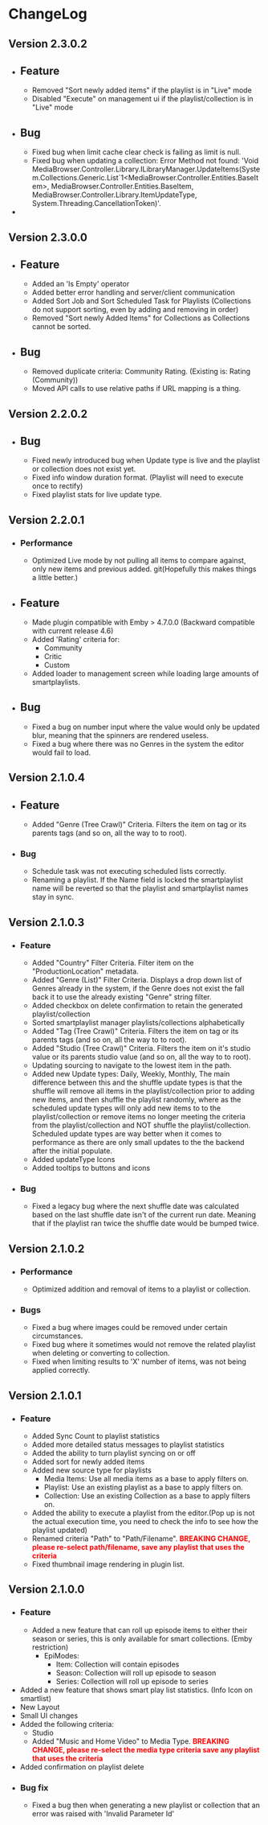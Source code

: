 # ChangeLog
## Version 2.3.0.2
- ## Feature
  - Removed "Sort newly added items" if the playlist is in "Live" mode
  - Disabled "Execute" on management ui if the playlist/collection is in "Live" mode
- ## Bug
  - Fixed bug when limit cache clear check is failing as limit is null.
  - Fixed bug when updating a collection: Error Method not found: 'Void MediaBrowser.Controller.Library.ILibraryManager.UpdateItems(System.Collections.Generic.List`1<MediaBrowser.Controller.Entities.BaseItem>, MediaBrowser.Controller.Entities.BaseItem, MediaBrowser.Controller.Library.ItemUpdateType, System.Threading.CancellationToken)'.
- 
## Version 2.3.0.0
- ## Feature
  - Added an 'Is Empty' operator
  - Added better error handling and server/client communication
  - Added Sort Job and Sort Scheduled Task for Playlists (Collections do not support sorting, even by adding and removing in order)
  - Removed "Sort newly Added Items" for Collections as Collections cannot be sorted. 
- ## Bug
  - Removed duplicate criteria: Community Rating. (Existing is: Rating (Community))
  - Moved API calls to use relative paths if URL mapping is a thing.
   
## Version 2.2.0.2
- ## Bug
  - Fixed newly introduced bug when Update type is live and the playlist or collection does not exist yet.
  - Fixed info window duration format. (Playlist will need to execute once to rectify)
  - Fixed playlist stats for live update type.
## Version 2.2.0.1
- ### Performance
  - Optimized Live mode by not pulling all items to compare against, only new items and previous added. git(Hopefully this makes things a little better.)
- ## Feature
  - Made plugin compatible with Emby > 4.7.0.0 (Backward compatible with current release 4.6)
  - Added 'Rating' criteria for:
    - Community
    - Critic
    - Custom
  - Added loader to management screen while loading large amounts of smartplaylists.
- ## Bug
  - Fixed a bug on number input where the value would only be updated blur, meaning that the spinners are rendered useless.
  - Fixed a bug where there was no Genres in the system the editor would fail to load.

## Version 2.1.0.4
- ## Feature
  - Added "Genre (Tree Crawl)" Criteria. Filters the item on tag or its parents tags (and so on, all the way to to root).
- ### Bug
  - Schedule task was not executing scheduled lists correctly.
  - Renaming a playlist. If the Name field is locked the smartplaylist name will be reverted so that the playlist and smartplaylist names stay in sync.
## Version 2.1.0.3
- ### Feature
  - Added "Country" Filter Criteria. Filter item on the "ProductionLocation" metadata.
  - Added "Genre (List)" Filter Criteria. Displays a drop down list of Genres already in the system, if the Genre does not exist the fall back it to use the already existing "Genre" string filter.
  - Added checkbox on delete confirmation to retain the generated playlist/collection
  - Sorted smartplaylist manager playlists/collections alphabetically
  - Added "Tag (Tree Crawl)" Criteria. Filters the item on tag or its parents tags (and so on, all the way to to root).
  - Added "Studio (Tree Crawl)" Criteria. Filters the item on it's studio value or its parents studio value (and so on, all the way to to root).
  - Updating sourcing to navigate to the lowest item in the path.
  - Added new Update types: Daily, Weekly, Monthly, The main difference between this and the shuffle update types is that the shuffle will remove all items in the playlist/collection prior to adding new items, and then shuffle the playlist randomly, where as the scheduled update types will only add new items to to the playlist/collection or remove items no longer meeting the criteria from the playlist/collection and NOT shuffle the playlist/collection. Scheduled update types are way better when it comes to performance as there are only small updates to the the backend after the initial populate.
  - Added updateType Icons
  - Added tooltips to buttons and icons
- ### Bug
  - Fixed a legacy bug where the next shuffle date was calculated based on the last shuffle date isn't of the current run date. Meaning that if the playlist ran twice the shuffle date would be bumped twice.
## Version 2.1.0.2
- ### Performance
  - Optimized addition and removal of items to a playlist or collection.
- ### Bugs
  - Fixed a bug where images could be removed under certain circumstances.
  - Fixed bug where it sometimes would not remove the related playlist when deleting or converting to collection.
  - Fixed when limiting results to 'X' number of items, was not being applied correctly. 
## Version 2.1.0.1
- ### Feature
  - Added Sync Count to playlist statistics
  - Added more detailed status messages to playlist statistics
  - Added the ability to turn playlist syncing on or off
  - Added sort for newly added items
  - Added new source type for playlists
    - Media Items: Use all media items as a base to apply filters on.
    - Playlist: Use an existing playlist as a base to apply filters on.
    - Collection: Use an existing Collection as a base to apply filters on.
  - Added the ability to execute a playlist from the editor.(Pop up is not the actual execution time, you need to check the info to see how the playlist updated)
  - Renamed criteria "Path" to "Path/Filename".  <span style="color:red">**BREAKING CHANGE, please re-select path/filename, save any playlist that uses the criteria**</span>
  - Fixed thumbnail image rendering in plugin list.
## Version 2.1.0.0
- ### Feature
  - Added a new feature that can roll up episode items to either their season or series, this is only available for smart collections. (Emby restriction)
    - EpiModes:
      - Item: Collection will contain episodes
      - Season: Collection will roll up episode to season
      - Series: Collection will roll up episode to series
- Added a new feature that shows smart play list statistics. (Info Icon on smartlist)
- New Layout
- Small UI changes
- Added the following criteria:
  - Studio
  - Added "Music and Home Video" to Media Type. <span style="color:red">**BREAKING CHANGE, please re-select the media type criteria save any playlist that uses the criteria**</span>
- Added confirmation on playlist delete
- ### Bug fix
  - Fixed a bug then when generating a new playlist or collection that an error was raised with 'Invalid Parameter Id'

